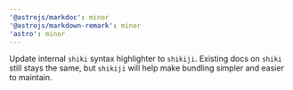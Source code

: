 ```yaml
---
'@astrojs/markdoc': minor
'@astrojs/markdown-remark': minor
'astro': minor
---
```


Update internal `shiki` syntax highlighter to `shikiji`. Existing docs on `shiki` still stays the same, but `shikiji` will help make bundling simpler and easier to maintain.
